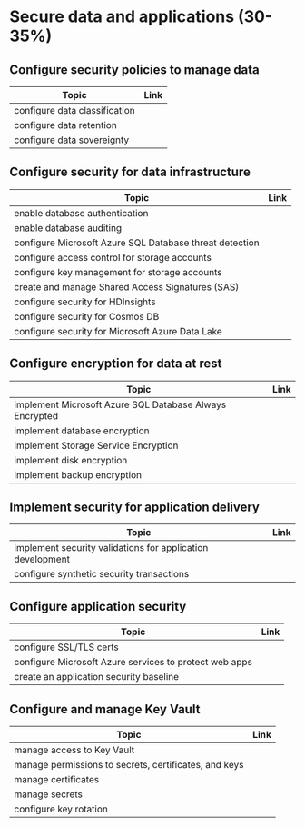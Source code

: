 # Secure data and applications (30-35%)

## Configure security policies to manage data

| Topic | Link |
| --- | --- |
|configure data classification
|configure data retention
|configure data sovereignty

## Configure security for data infrastructure

| Topic | Link |
| --- | --- |
|enable database authentication
|enable database auditing
|configure Microsoft Azure SQL Database threat detection
|configure access control for storage accounts
|configure key management for storage accounts
|create and manage Shared Access Signatures (SAS)
|configure security for HDInsights
|configure security for Cosmos DB
|configure security for Microsoft Azure Data Lake

## Configure encryption for data at rest

| Topic | Link |
| --- | --- |
|implement Microsoft Azure SQL Database Always Encrypted
|implement database encryption
|implement Storage Service Encryption
|implement disk encryption
|implement backup encryption

## Implement security for application delivery

| Topic | Link |
| --- | --- |
|implement security validations for application development
|configure synthetic security transactions

## Configure application security

| Topic | Link |
| --- | --- |
|configure SSL/TLS certs
|configure Microsoft Azure services to protect web apps
|create an application security baseline

## Configure and manage Key Vault

| Topic | Link |
| --- | --- |
|manage access to Key Vault
|manage permissions to secrets, certificates, and keys
|manage certificates
|manage secrets
|configure key rotation
